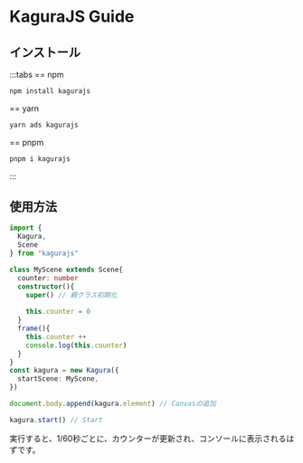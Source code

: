# KaguraJS Guide
## インストール
:::tabs
== npm
```bash
npm install kagurajs
```
== yarn
```bash
yarn ads kagurajs
```
== pnpm
```bash
pnpm i kagurajs
```
:::

## 使用方法
```ts
import {
  Kagura,
  Scene
} from "kagurajs"

class MyScene extends Scene{
  counter: number
  constructor(){
    super() // 親クラス初期化
    
    this.counter = 0
  }
  frame(){
    this.counter ++
    console.log(this.counter)
  }
}
const kagura = new Kagura({
  startScene: MyScene,
})

document.body.append(kagura.element) // Canvasの追加

kagura.start() // Start
```
実行すると、1/60秒ごとに、カウンターが更新され、コンソールに表示されるはずです。
